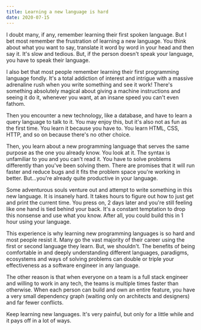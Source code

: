 ```yaml
---
title: Learning a new language is hard
date: 2020-07-15
---
```


I doubt many, if any, remember learning their first spoken language. But I bet most remember the frustration of
learning a new language. You think about what you want to say, translate it word by word in your head and then say it.
It's slow and tedious. But, if the person doesn't speak your language, you have to speak their language.

I also bet that most people remember learning their first programming language fondly. It's a total addiction of interest
and intrigue with a massive adrenaline rush when you write something and see it work! There's something absolutely magical
about giving a machine instructions and seeing it do it, whenever you want, at an insane speed you can't even fathom.

Then you encounter a new technology, like a database, and have to learn a query language to talk to it. You may enjoy
this, but it's also not as fun as the first time. You learn it because you have to. You learn HTML, CSS, HTTP, and so on
because there's no other choice.

Then, you learn about a new programming language that serves the same purpose as the one you already know. You look at
it. The syntax is unfamiliar to you and you can't read it. You have to solve problems differently than you've been
solving them. There are promises that it will run faster and reduce bugs and it fits the problem space you're working in
better. But…you're already quite productive in your language.

Some adventurous souls venture out and attempt to write something in this new language. It is insanely hard. It takes
hours to figure out how to just get and print the current time. You press on, 2 days later and you're still feeling like
one hand is tied behind your back. It's a constant temptation to drop this nonsense and use what you know. After all,
you could build this in 1 hour using your language.

This experience is why learning new programming languages is so hard and most people resist it. Many go the vast
majority of their career using the first or second language they learn. But, we shouldn't. The benefits of being
comfortable in and deeply understanding different languages, paradigms, ecosystems and ways of solving problems can double or
triple your effectiveness as a software engineer in any language.

The other reason is that when everyone on a team is a full stack engineer and willing to work in any tech, the teams is
multiple times faster than otherwise. When each person can build and own an entire feature, you have a very small
dependency graph (waiting only on architects and designers) and far fewer conflicts.

Keep learning new languages. It's very painful, but only for a little while and it pays off in a lot of ways.